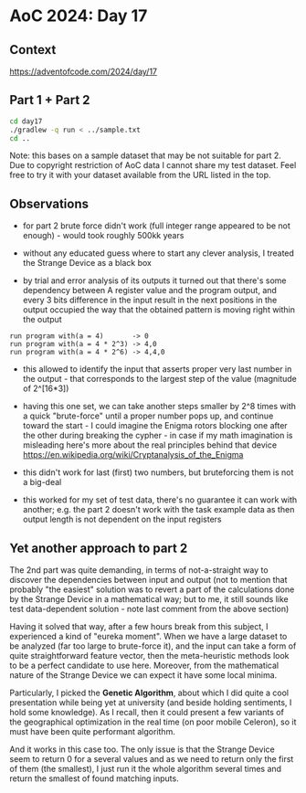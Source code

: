 # AoC 2024: Day 17

## Context

https://adventofcode.com/2024/day/17


## Part 1 + Part 2

```bash
cd day17
./gradlew -q run < ../sample.txt
cd ..
```

Note: this bases on a sample dataset that may be not suitable for part 2. Due to copyright restriction of AoC data I cannot share my test dataset. Feel free to try it with your dataset available from the URL listed in the top.

## Observations

- for part 2 brute force didn't work (full integer range appeared to be not enough) - would took roughly 500kk years 

- without any educated guess where to start any clever analysis, I treated the Strange Device as a black box

- by trial and error analysis of its outputs it turned out that there's some dependency between A register value and the program output, and every 3 bits difference in the input result in the next positions in the output occupied the way that the obtained pattern is moving right within the output

```
run program with(a = 4)       -> 0
run program with(a = 4 * 2^3) -> 4,0
run program with(a = 4 * 2^6) -> 4,4,0
```
- this allowed to identify the input that asserts proper very last number in the output - that corresponds to the largest step of the value (magnitude of 2^[16*3])

- having this one set, we can take another steps smaller by 2^8 times with a quick "brute-force" until a proper number pops up, and continue toward the start - I could imagine the Enigma rotors blocking one after the other during breaking the cypher - in case if my math imagination is misleading here's more about the real principles behind that device https://en.wikipedia.org/wiki/Cryptanalysis_of_the_Enigma

- this didn't work for last (first) two numbers, but bruteforcing them is not a big-deal

- this worked for my set of test data, there's no guarantee it can work with another; e.g. the part 2 doesn't work with the task example data as then output length is not dependent on the input registers

## Yet another approach to part 2

The 2nd part was quite demanding, in terms of not-a-straight way to discover the dependencies between input and output 
(not to mention that probably "the easiest" solution was to revert a part of the calculations done by the Strange Device in a mathematical way; but to me, it still sounds like test data-dependent solution - note last comment from the above section)

Having it solved that way, after a few hours break from this subject, I experienced a kind of "eureka moment". 
When we have a large dataset to be analyzed (far too large to brute-force it), and the input can take a form of quite straightforward feature vector,
then the meta-heuristic methods look to be a perfect candidate to use here. Moreover, from the mathematical nature of the Strange Device we can expect it have some local minima. 

Particularly, I picked the **Genetic Algorithm**, about which I did quite a cool presentation while being yet at university 
(and beside holding sentiments, I hold some knowledge). As I recall, then it could present a few variants of the geographical optimization in the real time 
(on poor mobile Celeron), so it must have been quite performant algorithm.

And it works in this case too. The only issue is that the Strange Device seem to return 0 for a several values and as we need to return only the first of them (the smallest),
I just run it the whole algorithm several times and return the smallest of found matching inputs.
